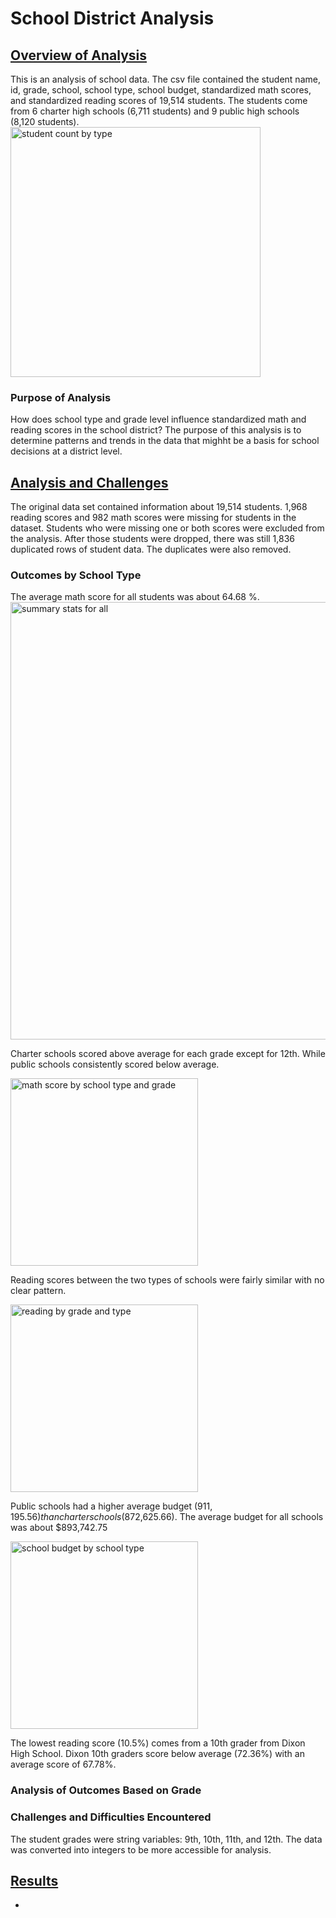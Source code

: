 # <b> School District Analysis </b>

## <u>Overview of Analysis</u>
This is an analysis of school data. The csv file contained the student name, id, grade, school, school type, school budget, standardized math scores, and standardized reading scores of 19,514 students. The students come from 6 charter high schools (6,711 students) and 9 public high schools (8,120 students).  
<img width="400" alt="student count by type" src="https://user-images.githubusercontent.com/116980760/204167136-f5996752-92b9-473d-bc9a-812fe4dfd4ce.PNG">

### Purpose of Analysis   
How does school type and grade level influence standardized math and reading scores in the school district? The purpose of this analysis is to determine patterns and trends in the data that mighht be a basis for school decisions at a district level.  

## <u>Analysis and Challenges</u>
The original data set contained information about 19,514 students. 1,968 reading scores and 982 math scores were missing for students in the dataset. Students who were missing one or both scores were excluded from the analysis. After those students were dropped, there was still 1,836 duplicated rows of student data. The duplicates were also removed. 

### Outcomes by School Type  
The average math score for all students was about 64.68 %.
<img width="700" alt="summary stats for all" src="https://user-images.githubusercontent.com/116980760/204164775-92896de4-5cef-4699-9bab-f50d540f790c.PNG">

Charter schools scored above average for each grade except for 12th. While public schools consistently scored below average. 

<img width="300" alt="math score by school type and grade" src="https://user-images.githubusercontent.com/116980760/204166350-73c88d47-d04f-4a7f-9c6b-acbad3b67bb9.PNG">

Reading scores between the two types of schools were fairly similar with no clear pattern. 

<img width="300" alt="reading by grade and type" src="https://user-images.githubusercontent.com/116980760/204170362-28734fcf-af4c-4732-9d6a-83c2fb610cb0.PNG">


Public schools had a higher average budget ($911,195.56) than charter schools ($872,625.66). The average budget for all schools was about $893,742.75

<img width="300" alt="school budget by school type" src="https://user-images.githubusercontent.com/116980760/204167988-99fd2f8c-8ad0-44a4-b0e9-a1289c2eabfe.PNG">



The lowest reading score (10.5%) comes from a 10th grader from Dixon High School. Dixon 10th graders score below average (72.36%) with an average score of 	67.78%.


### Analysis of Outcomes Based on Grade


### Challenges and Difficulties Encountered
The student grades were string variables: 9th, 10th, 11th, and 12th. The data was converted into integers to be more accessible for analysis. 



## <u>Results</u>

- 
